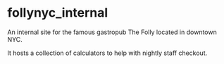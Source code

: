 # follynyc_internal
An internal site for the famous gastropub The Folly located in downtown NYC.

It hosts a collection of calculators to help with nightly staff checkout.
